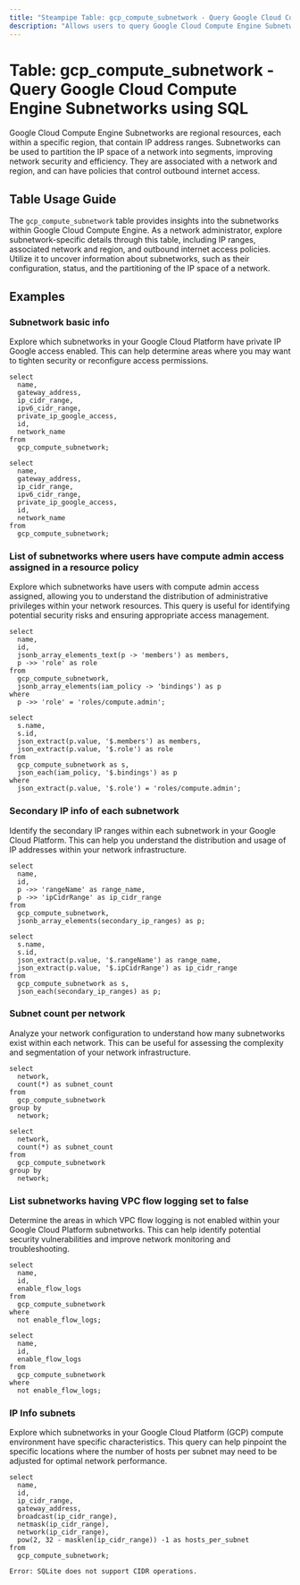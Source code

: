 ```yaml
---
title: "Steampipe Table: gcp_compute_subnetwork - Query Google Cloud Compute Engine Subnetworks using SQL"
description: "Allows users to query Google Cloud Compute Engine Subnetworks, providing insights into the configuration and status of each subnetwork."
---
```


# Table: gcp_compute_subnetwork - Query Google Cloud Compute Engine Subnetworks using SQL

Google Cloud Compute Engine Subnetworks are regional resources, each within a specific region, that contain IP address ranges. Subnetworks can be used to partition the IP space of a network into segments, improving network security and efficiency. They are associated with a network and region, and can have policies that control outbound internet access.

## Table Usage Guide

The `gcp_compute_subnetwork` table provides insights into the subnetworks within Google Cloud Compute Engine. As a network administrator, explore subnetwork-specific details through this table, including IP ranges, associated network and region, and outbound internet access policies. Utilize it to uncover information about subnetworks, such as their configuration, status, and the partitioning of the IP space of a network.

## Examples

### Subnetwork basic info
Explore which subnetworks in your Google Cloud Platform have private IP Google access enabled. This can help determine areas where you may want to tighten security or reconfigure access permissions.

```sql+postgres
select
  name,
  gateway_address,
  ip_cidr_range,
  ipv6_cidr_range,
  private_ip_google_access,
  id,
  network_name
from
  gcp_compute_subnetwork;
```

```sql+sqlite
select
  name,
  gateway_address,
  ip_cidr_range,
  ipv6_cidr_range,
  private_ip_google_access,
  id,
  network_name
from
  gcp_compute_subnetwork;
```

### List of subnetworks where users have compute admin access assigned in a resource policy
Explore which subnetworks have users with compute admin access assigned, allowing you to understand the distribution of administrative privileges within your network resources. This query is useful for identifying potential security risks and ensuring appropriate access management.

```sql+postgres
select
  name,
  id,
  jsonb_array_elements_text(p -> 'members') as members,
  p ->> 'role' as role
from
  gcp_compute_subnetwork,
  jsonb_array_elements(iam_policy -> 'bindings') as p
where
  p ->> 'role' = 'roles/compute.admin';
```

```sql+sqlite
select
  s.name,
  s.id,
  json_extract(p.value, '$.members') as members,
  json_extract(p.value, '$.role') as role
from
  gcp_compute_subnetwork as s,
  json_each(iam_policy, '$.bindings') as p
where
  json_extract(p.value, '$.role') = 'roles/compute.admin';
```

### Secondary IP info of each subnetwork
Identify the secondary IP ranges within each subnetwork in your Google Cloud Platform. This can help you understand the distribution and usage of IP addresses within your network infrastructure.

```sql+postgres
select
  name,
  id,
  p ->> 'rangeName' as range_name,
  p ->> 'ipCidrRange' as ip_cidr_range
from
  gcp_compute_subnetwork,
  jsonb_array_elements(secondary_ip_ranges) as p;
```

```sql+sqlite
select
  s.name,
  s.id,
  json_extract(p.value, '$.rangeName') as range_name,
  json_extract(p.value, '$.ipCidrRange') as ip_cidr_range
from
  gcp_compute_subnetwork as s,
  json_each(secondary_ip_ranges) as p;
```

### Subnet count per network
Analyze your network configuration to understand how many subnetworks exist within each network. This can be useful for assessing the complexity and segmentation of your network infrastructure.

```sql+postgres
select
  network,
  count(*) as subnet_count
from
  gcp_compute_subnetwork
group by
  network;
```

```sql+sqlite
select
  network,
  count(*) as subnet_count
from
  gcp_compute_subnetwork
group by
  network;
```

### List subnetworks having VPC flow logging set to false
Determine the areas in which VPC flow logging is not enabled within your Google Cloud Platform subnetworks. This can help identify potential security vulnerabilities and improve network monitoring and troubleshooting.

```sql+postgres
select
  name,
  id,
  enable_flow_logs
from
  gcp_compute_subnetwork
where
  not enable_flow_logs;
```

```sql+sqlite
select
  name,
  id,
  enable_flow_logs
from
  gcp_compute_subnetwork
where
  not enable_flow_logs;
```

### IP Info subnets
Explore which subnetworks in your Google Cloud Platform (GCP) compute environment have specific characteristics. This query can help pinpoint the specific locations where the number of hosts per subnet may need to be adjusted for optimal network performance.

```sql+postgres
select
  name,
  id,
  ip_cidr_range,
  gateway_address,
  broadcast(ip_cidr_range),
  netmask(ip_cidr_range),
  network(ip_cidr_range),
  pow(2, 32 - masklen(ip_cidr_range)) -1 as hosts_per_subnet
from
  gcp_compute_subnetwork;
```

```sql+sqlite
Error: SQLite does not support CIDR operations.
```